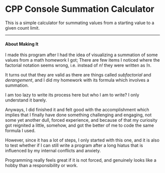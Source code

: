 # CPP Console Summation Calculator
This is a simple calculator for summating values from a starting value to a given count limit.

---

#### About Making It
I made this program after I had the idea of visualizing a summation of some values from a math homework I got;
There are few items I noticed where the factorial notation seems wrong, i.e. instead of <i>n!</i> they were
written as <i>!n</i>.

It turns out that they are valid as there are things called <i>subfactorial</i> and <i>derangement</i>, and I
did my homework with its formula which involves a summation.

I am too lazy to write its process here but who I am to write? I only understand it barely.

Anyways, I did finished it and felt good with the accomplishment which implies that I finally have done something
challenging and engaging, not some yet another dull, forced experience, and because of that my curiosity got
reignited a little, somehow, and got the better of me to code the same formula I used.

However, since it has a lot of steps, I only started with this one, and it is also to test whether if I can
still write a program after a long hiatus that is influenced by my internal conflicts and anxiety.

Programming really feels great if it is not forced, and genuinely looks like a hobby than a responsibility or
work.
